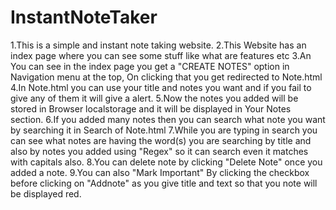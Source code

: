 # InstantNoteTaker
1.This is a simple and instant note taking website.
2.This Website has an index page where you can see some stuff like what are features etc
3.An You can see in the index page you get a "CREATE NOTES" option in Navigation menu at the top, On clicking that you get redirected to Note.html
4.In Note.html you can use your title and notes you want and if you fail to give any of them it will give a alert.
5.Now the notes you added will be stored in Browser localstorage and it will be displayed in Your Notes section.
6.If you added many notes then you can search what note you want by searching it in Search of Note.html
7.While you are typing in search you can see what notes are having the word(s) you are searching by title and also by notes you added using "Regex" so it can search even it matches 
with capitals also.
8.You can delete note by clicking "Delete Note" once you added a note.
9.You can also "Mark Important" By clicking the checkbox before clicking on "Addnote" as you give title and text so that you note will be displayed red.
